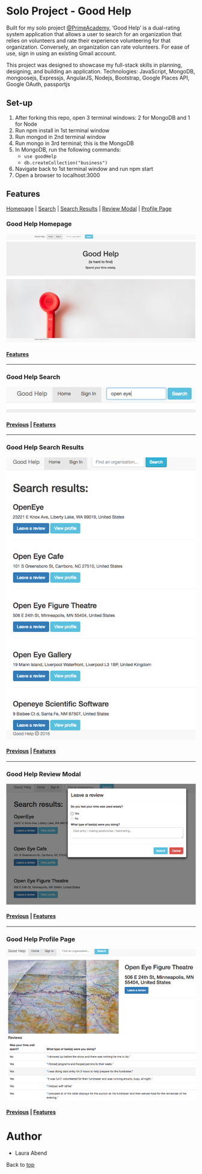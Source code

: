# <a name="top">Solo Project - Good Help</a>
Built for my solo project [@PrimeAcademy](https://github.com/PrimeAcademy), ‘Good Help’ is a dual-rating system application that allows a user to search for
an organization that relies on volunteers and rate their experience volunteering
for that organization. Conversely, an organization can rate volunteers. For ease of use, sign in using an existing Gmail account.

This project was designed to showcase my full-stack skills in planning, designing, and building an application. Technologies: JavaScript, MongoDB, mongoosejs, Expressjs, AngularJS, Nodejs, Bootstrap, Google Places API, Google OAuth, passportjs

## Set-up
1. After forking this repo, open 3 terminal windows: 2 for MongoDB and 1 for Node
2. Run npm install in 1st terminal window
3. Run mongod in 2nd terminal window
4. Run mongo in 3rd terminal; this is the MongoDB
5. In MongoDB, run the following commands:
    - `use goodHelp`
    - `db.createCollection("business")`
6. Navigate back to 1st terminal window and run npm start
7. Open a browser to localhost:3000

## <a name="features">Features</a>
[Homepage](#homepage) | [Search](#search) | [Search Results](#results) | [Review Modal](#review) | [Profile Page](#profile)

### <a name="homepage">Good Help Homepage</a>
![Good Help](screenshots/homepage.png)
#### [Features](#features)
---

### <a name="search">Good Help Search</a>
![Good Help Search](screenshots/search.png)
#### [Previous](#homepage) | [Features](#features)
---

### <a name="results">Good Help Search Results</a>
![Good Help Search Results](screenshots/searchresults.png)
#### [Previous](#search) | [Features](#features)
---

### <a name="review">Good Help Review Modal</a>
![Good Help Review Modal](screenshots/reviewmodal.png)
#### [Previous](#results) | [Features](#features)
---

### <a name="profile">Good Help Profile Page</a>
![Good Help Profile Page](screenshots/profile.png)
#### [Previous](#review) | [Features](#features)

# Author
- Laura Abend

Back to [top](#top)
